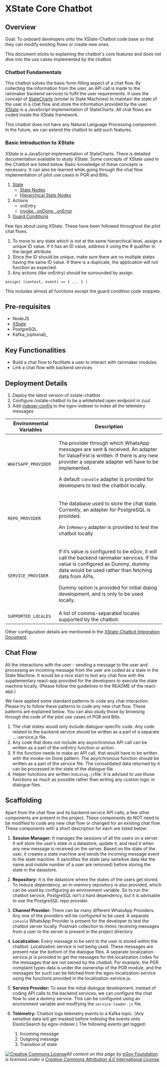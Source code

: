 # XState Core Chatbot

## Overview

Goal: To onboard developers onto the XState-Chatbot code base so that they can modify existing flows or create new ones.

This document sticks to explaining the chatbot's core features and does not dive into the use cases implemented by the chatbot.&#x20;

### Chatbot Fundamentals

This chatbot solves the basic form-filling aspect of a chat flow. By collecting the information from the user, an API call is made to the rainmaker backend services to fulfil the user requirements. It uses the concept of [StateCharts](https://statecharts.github.io/) (similar to State Machines) to maintain the state of the user in a chat flow and store the information provided by the user. [XState](https://xstate.js.org/docs/) is a JavaScript implementation of StateCharts. All chat flows are coded inside the XState framework.

This chatbot does not have any Natural Language Processing component. In the future, we can extend the chatbot to add such features.

### Basic Introduction to XState

XState is a JavaScript implementation of StateCharts. There is detailed documentation available to study XState. Some concepts of XState used in the Chatbot are listed below. Basic knowledge of these concepts is necessary. It can also be learned while going through the chat flow implementation of pilot use cases in PGR and Bills.

1. [State](https://xstate.js.org/docs/guides/states.html)
   * [State Nodes](https://xstate.js.org/docs/guides/statenodes.html)
   * [Hierarchical State Nodes](https://xstate.js.org/docs/guides/hierarchical.html)
2. Actions
   * onEntry
   * [invoke…onDone…onError](https://xstate.js.org/docs/guides/communication.html#the-invoke-property)
3. [Guard Conditions](https://xstate.js.org/docs/guides/guards.html#guards-condition-functions)

Few tips about using XState. These have been followed throughout the pilot chat flows.

1. To move to any state which is not at the same hierarchical level, assign a unique ID value. If it has an ID value, address it using the # qualifier in the target attribute.
2. Since the ID should be unique, make sure there are no multiple states having the same ID value. If there is a duplicate, the application will not function as expected.
3. Any actions (like onEntry) should be surrounded by assign.

```
assign( (context, event) => { ... } )
```

This includes almost all functions except the guard condition code snippets.

## Pre-requisites

* NodeJS
* [XState](https://xstate.js.org/docs/)
* PostgreSQL
* Kafka\_(optional)\_

## Key Functionalities

* Build a chat flow to facilitate a user to interact with rainmaker modules
* Link a chat flow with backend services

## Deployment Details

1. Deploy the latest version of xstate-chatbot
2. Configure /xstate-chatbot to be a whitelisted open endpoint in zuul
3. Add [indexer-config](https://github.com/egovernments/configs/blob/DEV/egov-indexer/chatbot-telemetry-v2.yaml) to the egov-indexer to index all the telemetry messages

| Environmental Variables | Description                                                                                                                                                                                                                                                                                           |
| ----------------------- | ----------------------------------------------------------------------------------------------------------------------------------------------------------------------------------------------------------------------------------------------------------------------------------------------------- |
| `WHATSAPP_PROVIDER`     | <p>The provider through which WhatsApp messages are sent &#x26; received. An adapter for ValueFirst is written. If there is any new provider a separate adapter will have to be implemented.</p><p>A default <code>console</code> adapter is provided for developers to test the chatbot locally.</p> |
| `REPO_PROVIDER`         | <p>The database used to store the chat state. Currently, an adapter for PostgreSQL is provided.</p><p>An <code>InMemory</code> adapter is provided to test the chatbot locally</p>                                                                                                                    |
| `SERVICE_PROVIDER`      | <p>If it’s value is configured to be eGov, it will call the backend rainmaker services. If the value is configured as Dummy, dummy data would be used rather than fetching data from APIs.</p><p>Dummy option is provided for initial dialog development, and is only to be used locally.</p>         |
| `SUPPORTED_LOCALES`     | A list of comma-separated locales supported by the chatbot.                                                                                                                                                                                                                                           |

Other configuration details are mentioned in the [XState-Chatbot Integration Document](https://digit-discuss.atlassian.net/l/c/gg4EmH3k).

## Chat Flow&#x20;

All the interactions with the user - sending a message to the user and processing an incoming message from the user are coded as a state in the State Machine. It would be a nice start to test any chat flow with the supplementary react-app provided for the developers to execute the state machine locally. (Please follow the guidelines in the README of the react-app.)

We have applied some standard patterns to code any chat interaction. Please try to follow these patterns to code any new chat flow. These patterns are explained below. You can also study those by browsing through the code of the pilot use cases of PGR and Bills.

1. The chat states would only include dialogue-specific code. Any code related to the backend service should be written as a part of a separate …-service.js file.
2. Any code that does not include any asynchronous API call can be written as a part of the onEntry function or action.
3. If the function needs to make an API call, that would have to be written with the invoke-on Done pattern. The asynchronous function should be written as a part of the service file. The consolidated data returned by it can be processed in the state of the dialogue file.
4. Helper functions are written in`dialog.js`file. It is advised to use those functions as much as possible rather than writing any custom logic in dialogue files.

## Scaffolding

Apart from the chat flow and its backend service API calls, a few other components are present in the project. These components do NOT need to be modified to code any new chat flow or changed for an existing chat flow. These components with a short description for each are listed below:

1. **Session Manager:** It manages the sessions of all the users on a server. It will store the user’s state in a datastore, update it, and read it when any new message is received on the server. Based on the state of the user, it creates a state machine and sends the incoming message event to the state machine. It sanctifies the state (any sensitive data like the name and mobile number of a user are removed) before storing the state in the datastore.
2. **Repository:** It is the datastore where the states of the users get stored. To reduce dependency, an in-memory repository is also provided, which can be used by configuring an environment variable. So to run the chatbot service, PostgreSQL isn’t a hard dependency, but it is advisable to use the PostgreSQL repo provider.
3. **Channel Provider:** There can be many different WhatsApp Providers. Any one of the providers will be configured to be used. A separate `console` WhatsApp Provider is present for the developer to test the chatbot server locally. Postman collection to mimic receiving messages from a user to the server is present in the project directory.
4. **Localization:** Every message to be sent to the user is stored within the chatbot. Localization service is not being used. These messages are present near the bottom of the dialogue files. A separate localization-service.js is provided to get the messages for the localization codes for the messages that are not owned by the chatbot. For example, the PGR complaint types data is under the ownership of the PGR module, and the messages for such can be fetched from the egov-localization-service using the functions provided in the localization-service.js.
5. **Service Provider:** To ease the initial dialogue development, instead of coding API calls to the backend services, we can configure the chat flow to use a dummy service. This can be configured using an environment variable and modifying the `service-loader.js` file.
6.  **Telemetry:** Chatbot logs telemetry events to a Kafka topic. (Any sensitive data will get masked before indexing the events onto ElasticSearch by egov-indexer.) The following events get logged:

    1. Incoming message
    2. Outgoing message
    3. Transition of state



[![Creative Commons License](https://i.creativecommons.org/l/by/4.0/80x15.png)_​_](http://creativecommons.org/licenses/by/4.0/)_All content on this page by_ [_eGov Foundation_](https://egov.org.in/) _is licensed under a_ [_Creative Commons Attribution 4.0 International License_](http://creativecommons.org/licenses/by/4.0/)_._
